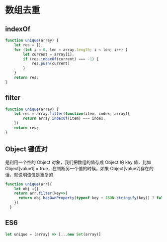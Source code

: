 # 数组去重

## indexOf

```javaScript
function unique(array) {
    let res = [];
    for (let i = 0, len = array.length; i < len; i++) {
        let current = array[i];
        if (res.indexOf(current) === -1) {
            res.push(current)
        }
    }
    return res;
}
```

## filter

```javaScript
function unique(array) {
    let res = array.filter(function(item, index, array){
        return array.indexOf(item) === index;
    })
    return res;
}
```

## Object 键值对

是利用一个空的 Object 对象，我们把数组的值存成 Object 的 key 值，比如 Object[value1] = true，在判断另一个值的时候，如果 Object[value2]存在的话，就说明该值是重复的

```javaScript
function unique(arr){
    let obj ={}
    return arr.filter(key=>{
      return obj.hasOwnProperty(typeof key + JSON.stringify(key)) ? false : (obj[typeof key + JSON.stringify(key)] = true)
    })
  }
```

## ES6

```javaScript
let unique = (array) => [...new Set(array)]
```
